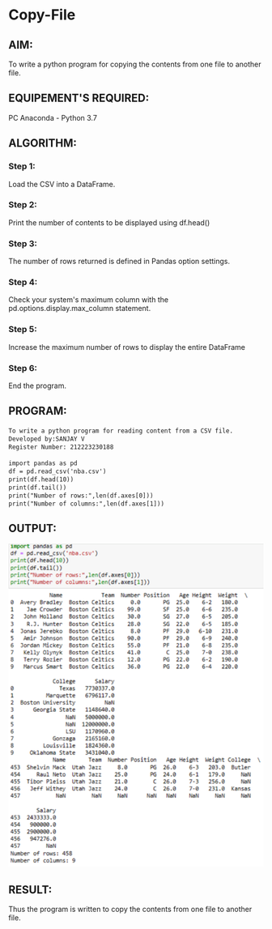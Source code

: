 # Copy-File
## AIM:
To write a python program for copying the contents from one file to another file.
## EQUIPEMENT'S REQUIRED: 
PC
Anaconda - Python 3.7 
## ALGORITHM: 
### Step 1:
Load the CSV into a DataFrame.

### Step 2:
Print the number of contents to be displayed using df.head()

### Step 3:
The number of rows returned is defined in Pandas option settings.

### Step 4:
Check your system's maximum column with the pd.options.display.max_column statement.

### Step 5:
Increase the maximum number of rows to display the entire DataFrame

### Step 6:
End the program.

## PROGRAM:
```
To write a python program for reading content from a CSV file.
Developed by:SANJAY V
Register Number: 212223230188

import pandas as pd
df = pd.read_csv('nba.csv')
print(df.head(10))
print(df.tail())
print("Number of rows:",len(df.axes[0]))
print("Number of columns:",len(df.axes[1]))
```
## OUTPUT:
![alt text](image.png)

## RESULT:
Thus the program is written to copy the contents from one file to another file.
